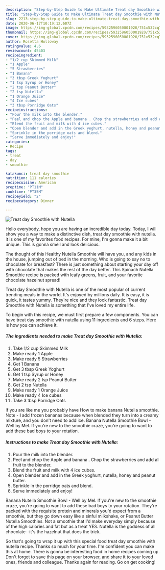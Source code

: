 ```yaml
---
description: "Step-by-Step Guide to Make Ultimate Treat day Smoothie with Nutella"
title: "Step-by-Step Guide to Make Ultimate Treat day Smoothie with Nutella"
slug: 2213-step-by-step-guide-to-make-ultimate-treat-day-smoothie-with-nutella
date: 2020-06-17T10:19:12.607Z
image: https://img-global.cpcdn.com/recipes/5932596050001920/751x532cq70/treat-day-smoothie-with-nutella-recipe-main-photo.jpg
thumbnail: https://img-global.cpcdn.com/recipes/5932596050001920/751x532cq70/treat-day-smoothie-with-nutella-recipe-main-photo.jpg
cover: https://img-global.cpcdn.com/recipes/5932596050001920/751x532cq70/treat-day-smoothie-with-nutella-recipe-main-photo.jpg
author: Rosetta Holloway
ratingvalue: 4.6
reviewcount: 45403
recipeingredient:
- "1/2 cup Skimmed Milk"
- "1 Apple"
- "5 Strawberries"
- "1 Banana"
- "3 tbsp Greek Yoghurt"
- "1 tsp Syrup or Honey"
- "2 tsp Peanut Butter"
- "2 tsp Nutella"
- "1 Orange Juice"
- "4 Ice cubes"
- "3 tbsp Porridge Oats"
recipeinstructions:
- "Pour the milk into the blender."
- "Peel and chop the Apple and banana . Chop the strawberries and add all fruit to the blender."
- "Blend the fruit and milk with 4 ice cubes."
- "Open blender and add in the Greek yoghurt, nutella, honey and peanut butter."
- "Sprinkle in the porridge oats and blend."
- "Serve immediately and enjoy!"
categories:
- Recipe
tags:
- treat
- day
- smoothie

katakunci: treat day smoothie 
nutrition: 111 calories
recipecuisine: American
preptime: "PT11M"
cooktime: "PT35M"
recipeyield: "2"
recipecategory: Dinner

---
```



![Treat day Smoothie with Nutella](https://img-global.cpcdn.com/recipes/5932596050001920/751x532cq70/treat-day-smoothie-with-nutella-recipe-main-photo.jpg)

Hello everybody, hope you are having an incredible day today. Today, I will show you a way to make a distinctive dish, treat day smoothie with nutella. It is one of my favorites food recipes. For mine, I'm gonna make it a bit unique. This is gonna smell and look delicious.

The thought of this Healthy Nutella Smoothie will have you, and any kids in the house, jumping out of bed in the morning. Who is going to say no to chocolate for breakfast? There is just something about starting your day off with chocolate that makes the rest of the day better. This Spinach Nutella Smoothie recipe is packed with leafy greens, fruit, and your favorite chocolate hazelnut spread!

Treat day Smoothie with Nutella is one of the most popular of current trending meals in the world. It's enjoyed by millions daily. It is easy, it is quick, it tastes yummy. They're nice and they look fantastic. Treat day Smoothie with Nutella is something that I've loved my entire life.


To begin with this recipe, we must first prepare a few components. You can have treat day smoothie with nutella using 11 ingredients and 6 steps. Here is how you can achieve it.

<!--inarticleads1-->

##### The ingredients needed to make Treat day Smoothie with Nutella:

1. Take 1/2 cup Skimmed Milk
1. Make ready 1 Apple
1. Make ready 5 Strawberries
1. Get 1 Banana
1. Get 3 tbsp Greek Yoghurt
1. Get 1 tsp Syrup or Honey
1. Make ready 2 tsp Peanut Butter
1. Get 2 tsp Nutella
1. Make ready 1 Orange Juice
1. Make ready 4 Ice cubes
1. Take 3 tbsp Porridge Oats


If you are like me you probably have How to make banana Nutella smoothie. Note - I add frozen bananas because when blended they turn into a creamy mixture, and you don&#39;t need to add ice. Banana Nutella Smoothie Bowl - Well by Mel. If you&#39;re new to the smoothie craze, you&#39;re going to want to add these bad boys to your rotation. 

<!--inarticleads2-->

##### Instructions to make Treat day Smoothie with Nutella:

1. Pour the milk into the blender.
1. Peel and chop the Apple and banana . Chop the strawberries and add all fruit to the blender.
1. Blend the fruit and milk with 4 ice cubes.
1. Open blender and add in the Greek yoghurt, nutella, honey and peanut butter.
1. Sprinkle in the porridge oats and blend.
1. Serve immediately and enjoy!


Banana Nutella Smoothie Bowl - Well by Mel. If you&#39;re new to the smoothie craze, you&#39;re going to want to add these bad boys to your rotation. They&#39;re packed with the requisite protein and minerals you&#39;d expect from a smoothie, but they go down easy like a sinful milkshake, or Peanut Butter Nutella Smoothies. Not a smoothie that I&#39;d make everyday simply because of the high calories and fat but as a treat YES. Nutella is the goddess of all chocolate--it&#39;s the hazelnut that does the trick. 

So that's going to wrap it up with this special food treat day smoothie with nutella recipe. Thanks so much for your time. I'm confident you can make this at home. There is gonna be interesting food in home recipes coming up. Don't forget to save this page on your browser, and share it to your loved ones, friends and colleague. Thanks again for reading. Go on get cooking!
